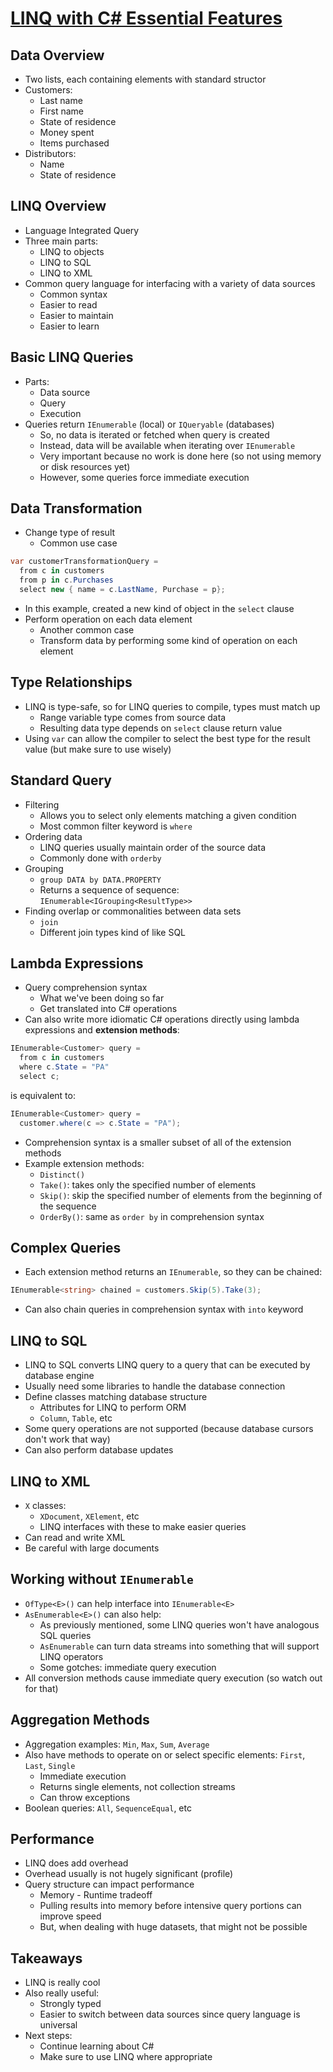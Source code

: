 # [LINQ with C# Essential Features](https://www.lynda.com/LINQ-tutorials/Use-exercise-files/397357/451078-4.html)

## Data Overview

+ Two lists, each containing elements with standard structor
+ Customers:
  + Last name
  + First name
  + State of residence
  + Money spent
  + Items purchased
+ Distributors:
  + Name
  + State of residence
  
## LINQ Overview

+ Language Integrated Query
+ Three main parts:
  + LINQ to objects
  + LINQ to SQL
  + LINQ to XML
+ Common query language for interfacing with a variety of data sources
  + Common syntax
  + Easier to read
  + Easier to maintain
  + Easier to learn
  
## Basic LINQ Queries

+ Parts:
  + Data source
  + Query
  + Execution
+ Queries return `IEnumerable` (local) or `IQueryable` (databases)
  + So, no data is iterated or fetched when query is created
  + Instead, data will be available when iterating over `IEnumerable`
  + Very important because no work is done here (so not using memory or disk resources yet)
  + However, some queries force immediate execution

## Data Transformation

+ Change type of result
  + Common use case
```csharp
var customerTransformationQuery = 
  from c in customers
  from p in c.Purchases
  select new { name = c.LastName, Purchase = p};
```
  + In this example, created a new kind of object in the `select` clause
+ Perform operation on each data element
  + Another common case
  + Transform data by performing some kind of operation on each element
  
## Type Relationships

+ LINQ is type-safe, so for LINQ queries to compile, types must match up
  + Range variable type comes from source data
  + Resulting data type depends on `select` clause return value
+ Using `var` can allow the compiler to select the best type for the result value (but make sure to use wisely)

## Standard Query

+ Filtering
  + Allows you to select only elements matching a given condition
  + Most common filter keyword is `where`
+ Ordering data
  + LINQ queries usually maintain order of the source data
  + Commonly done with `orderby`
+ Grouping
  + `group DATA by DATA.PROPERTY`
  + Returns a sequence of sequence: `IEnumerable<IGrouping<ResultType>>`
+ Finding overlap or commonalities between data sets
  + `join`
  + Different join types kind of like SQL

## Lambda Expressions

+ Query comprehension syntax
  + What we've been doing so far
  + Get translated into C# operations
+ Can also write more idiomatic C# operations directly using lambda expressions and **extension methods**:
```csharp
IEnumerable<Customer> query =
  from c in customers
  where c.State = "PA"
  select c;
```
is equivalent to:
```csharp
IEnumerable<Customer> query =
  customer.where(c => c.State = "PA");
```
+ Comprehension syntax is a smaller subset of all of the extension methods
+ Example extension methods:
  + `Distinct()`
  + `Take()`: takes only the specified number of elements
  + `Skip()`: skip the specified number of elements from the beginning of the sequence
  + `OrderBy()`: same as `order by` in comprehension syntax

## Complex Queries

+ Each extension method returns an `IEnumerable`, so they can be chained:
```csharp
IEnumerable<string> chained = customers.Skip(5).Take(3);
```
+ Can also chain queries in comprehension syntax with `into` keyword

## LINQ to SQL

+ LINQ to SQL converts LINQ query to a query that can be executed by database engine
+ Usually need some libraries to handle the database connection
+ Define classes matching database structure
  + Attributes for LINQ to perform ORM
  + `Column`, `Table`, etc
+ Some query operations are not supported (because database cursors don't work that way)
+ Can also perform database updates

## LINQ to XML

+ `X` classes:
  + `XDocument`, `XElement`, etc
  + LINQ interfaces with these to make easier queries
+ Can read and write XML
+ Be careful with large documents

## Working without `IEnumerable`

+ `OfType<E>()` can help interface into `IEnumerable<E>`
+ `AsEnumerable<E>()` can also help:
  + As previously mentioned, some LINQ queries won't have analogous SQL queries
  + `AsEnumerable` can turn data streams into something that will support LINQ operators
  + Some gotches: immediate query execution
+ All conversion methods cause immediate query execution (so watch out for that)

## Aggregation Methods

+ Aggregation examples: `Min`, `Max`, `Sum`, `Average`
+ Also have methods to operate on or select specific elements: `First`, `Last`, `Single`
  + Immediate execution
  + Returns single elements, not collection streams
  + Can throw exceptions
+ Boolean queries: `All`, `SequenceEqual`, etc

## Performance

+ LINQ does add overhead
+ Overhead usually is not hugely significant (profile)
+ Query structure can impact performance
  + Memory - Runtime tradeoff
  + Pulling results into memory before intensive query portions can improve speed
  + But, when dealing with huge datasets, that might not be possible

## Takeaways

+ LINQ is really cool
+ Also really useful:
  + Strongly typed
  + Easier to switch between data sources since query language is universal
+ Next steps:
  + Continue learning about C#
  + Make sure to use LINQ where appropriate
